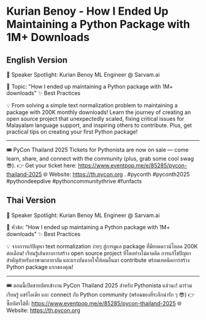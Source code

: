 # Kurian Benoy - How I Ended Up Maintaining a Python Package with 1M+ Downloads

## English Version

🎤 Speaker Spotlight: Kurian Benoy
ML Engineer @ Sarvam.ai

📌 Topic: "How I ended up maintaining a Python package with 1M+ downloads"
✨ Best Practices

💡 From solving a simple text normalization problem to maintaining a package with 200K monthly downloads! Learn the journey of creating an open source project that unexpectedly scaled, fixing critical issues for Malayalam language support, and inspiring others to contribute. Plus, get practical tips on creating your first Python package!

---

🎟️ PyCon Thailand 2025 Tickets for Pythonista are now on sale — come learn, share, and connect with the community (plus, grab some cool swag 😎).
👉 Get your ticket here: https://www.eventpop.me/e/85285/pycon-thailand-2025
🌐 Website: https://th.pycon.org 
.
#pyconth #pyconth2025 #pythondeepdive #pythoncommunitythrive #funfacts

## Thai Version

🎤 Speaker Spotlight: Kurian Benoy
ML Engineer @ Sarvam.ai

📌 หัวข้อ: "How I ended up maintaining a Python package with 1M+ downloads"
✨ Best Practices

💡 จากการแก้ปัญหา text normalization ง่ายๆ สู่การดูแล package ที่มียอดดาวน์โหลด 200K ต่อเดือน! เรียนรู้เส้นทางการสร้าง open source project ที่โตอย่างไม่คาดคิด การแก้ไขปัญหาสำคัญสำหรับภาษามาลายาลัม และแรงบันดาลใจให้คนอื่นมา contribute พร้อมเทคนิคการสร้าง Python package แรกของคุณ!

---

🎟️ ตอนนี้เปิดขายบัตรเข้างาน PyCon Thailand 2025 สำหรับ Pythonista แล้วนะ!
มาร่วมเรียนรู้ แชร์ไอเดีย และ connect กับ Python community (พร้อมของที่ระลึกน่ารัก ๆ 😎)
👉 ซื้อบัตรได้ที่: https://www.eventpop.me/e/85285/pycon-thailand-2025
🌐 Website: https://th.pycon.org